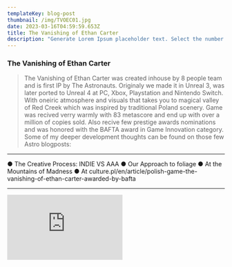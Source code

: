 ```yaml
---
templateKey: blog-post
thumbnail: /img/TVOEC01.jpg
date: 2023-03-16T04:59:59.653Z
title: The Vanishing of Ethan Carter
description: "Generate Lorem Ipsum placeholder text. Select the number of characters, words, sentences or paragraphs, and hit generate!"
---
```


### The Vanishing of Ethan Carter
> The Vanishing of Ethan Carter was created inhouse by 8 people team and is first IP by The Astronauts. Originaly we made it in Unreal 3, was later ported to Unreal 4 at PC, Xbox, Playstation and Nintendo Switch. With oneiric atmosphere and visuals that takes you to magical valley of Red Creek which was inspired by traditional Poland  scenery. Game was recived verry  warmly with 83 metascore and end up with over a million of copies sold. Also recive few prestige awards nominations and was honored with the BAFTA award in Game Innovation category. Some of my deeper development thoughts can be found on those few Astro blogposts: 

---

● The Creative Process: INDIE VS AAA
● Our Approach to foliage
● At the Mountains of Madness
● At culture.pl/en/article/polish-game-the-vanishing-of-ethan-carter-awarded-by-bafta


--- 



<iframe width="267" height="151" src="https://www.youtube.com/embed/9oxbkL3N_fM" title="The Vanishing of Ethan Carter - Welcome to Red Creek Valley Trailer" frameborder="0" allow="accelerometer; autoplay; clipboard-write; encrypted-media; gyroscope; picture-in-picture; web-share" allowfullscreen></iframe>


